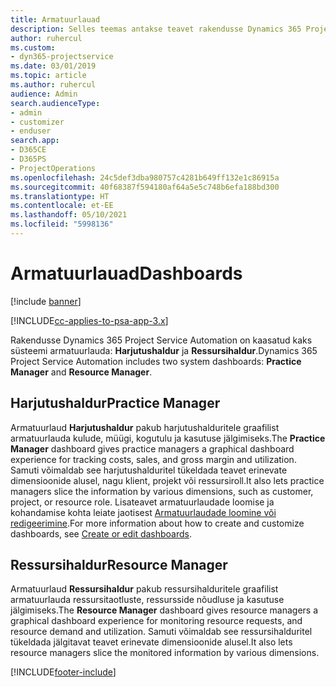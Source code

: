 ```yaml
---
title: Armatuurlauad
description: Selles teemas antakse teavet rakendusse Dynamics 365 Project Service Automation kaasatud aruandluse armatuurlaudade kohta.
author: ruhercul
ms.custom:
- dyn365-projectservice
ms.date: 03/01/2019
ms.topic: article
ms.author: ruhercul
audience: Admin
search.audienceType:
- admin
- customizer
- enduser
search.app:
- D365CE
- D365PS
- ProjectOperations
ms.openlocfilehash: 24c5def3dba980757c4281b649ff132e1c86915a
ms.sourcegitcommit: 40f68387f594180af64a5e5c748b6efa188bd300
ms.translationtype: HT
ms.contentlocale: et-EE
ms.lasthandoff: 05/10/2021
ms.locfileid: "5998136"
---
```

# <a name="dashboards"></a><span data-ttu-id="f8ba5-103">Armatuurlauad</span><span class="sxs-lookup"><span data-stu-id="f8ba5-103">Dashboards</span></span>

[!include [banner](../includes/psa-now-project-operations.md)]

[!INCLUDE[cc-applies-to-psa-app-3.x](../includes/cc-applies-to-psa-app-3x.md)]

<span data-ttu-id="f8ba5-104">Rakendusse Dynamics 365 Project Service Automation on kaasatud kaks süsteemi armatuurlauda: **Harjutushaldur** ja **Ressursihaldur**.</span><span class="sxs-lookup"><span data-stu-id="f8ba5-104">Dynamics 365 Project Service Automation includes two system dashboards: **Practice Manager** and **Resource Manager**.</span></span>

## <a name="practice-manager"></a><span data-ttu-id="f8ba5-105">Harjutushaldur</span><span class="sxs-lookup"><span data-stu-id="f8ba5-105">Practice Manager</span></span> 

<span data-ttu-id="f8ba5-106">Armatuurlaud **Harjutushaldur** pakub harjutushalduritele graafilist armatuurlauda kulude, müügi, kogutulu ja kasutuse jälgimiseks.</span><span class="sxs-lookup"><span data-stu-id="f8ba5-106">The **Practice Manager** dashboard gives practice managers a graphical dashboard experience for tracking costs, sales, and gross margin and utilization.</span></span> <span data-ttu-id="f8ba5-107">Samuti võimaldab see harjutushalduritel tükeldada teavet erinevate dimensioonide alusel, nagu klient, projekt või ressursiroll.</span><span class="sxs-lookup"><span data-stu-id="f8ba5-107">It also lets practice managers slice the information by various dimensions, such as customer, project, or resource role.</span></span> <span data-ttu-id="f8ba5-108">Lisateavet armatuurlaudade loomise ja kohandamise kohta leiate jaotisest [Armatuurlaudade loomine või redigeerimine](/dynamics365/customerengagement/on-premises/customize/create-edit-dashboards).</span><span class="sxs-lookup"><span data-stu-id="f8ba5-108">For more information about how to create and customize dashboards, see [Create or edit dashboards](/dynamics365/customerengagement/on-premises/customize/create-edit-dashboards).</span></span>

## <a name="resource-manager"></a><span data-ttu-id="f8ba5-109">Ressursihaldur</span><span class="sxs-lookup"><span data-stu-id="f8ba5-109">Resource Manager</span></span> 

<span data-ttu-id="f8ba5-110">Armatuurlaud **Ressursihaldur** pakub ressursihalduritele graafilist armatuurlauda ressursitaotluste, ressursside nõudluse ja kasutuse jälgimiseks.</span><span class="sxs-lookup"><span data-stu-id="f8ba5-110">The **Resource Manager** dashboard gives resource managers a graphical dashboard experience for monitoring resource requests, and resource demand and utilization.</span></span> <span data-ttu-id="f8ba5-111">Samuti võimaldab see ressursihalduritel tükeldada jälgitavat teavet erinevate dimensioonide alusel.</span><span class="sxs-lookup"><span data-stu-id="f8ba5-111">It also lets resource managers slice the monitored information by various dimensions.</span></span>


[!INCLUDE[footer-include](../includes/footer-banner.md)]